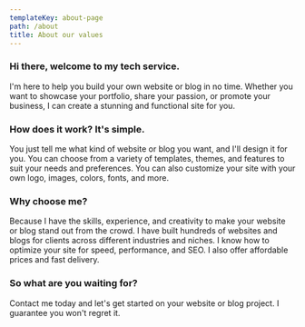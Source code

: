 ```yaml
---
templateKey: about-page
path: /about
title: About our values
---
```

### Hi there, welcome to my tech service. 
I'm here to help you build your own website or blog in no time. Whether you want to showcase your portfolio, share your passion, or promote your business, I can create a stunning and functional site for you.

### How does it work? It's simple. 
You just tell me what kind of website or blog you want, and I'll design it for you. You can choose from a variety of templates, themes, and features to suit your needs and preferences. You can also customize your site with your own logo, images, colors, fonts, and more.

### Why choose me? 
Because I have the skills, experience, and creativity to make your website or blog stand out from the crowd. I have built hundreds of websites and blogs for clients across different industries and niches. I know how to optimize your site for speed, performance, and SEO. I also offer affordable prices and fast delivery.

### So what are you waiting for? 
Contact me today and let's get started on your website or blog project. I guarantee you won't regret it.